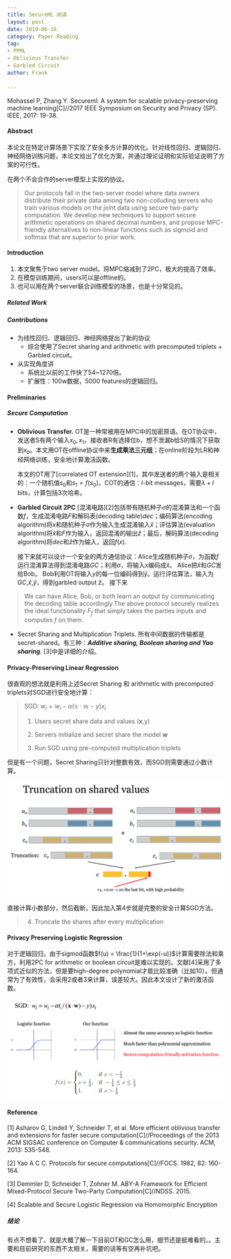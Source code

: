 ```yaml
---
title: SecureML 阅读
layout: post
date: 2019-06-16
category: Paper Reading
tag:
- PPML 
- Oblivious Transfer
- Garbled Circuit
author: Frank

---
```


Mohassel P, Zhang Y. Secureml: A system for scalable privacy-preserving machine learning[C]//2017 IEEE Symposium on Security and Privacy (SP). IEEE, 2017: 19-38.

#### Abstract

本论文在特定计算场景下实现了安全多方计算的优化。针对线性回归、逻辑回归、神经网络训练问题，本论文给出了优化方案，并通过理论证明和实际验证说明了方案的可行性。

在两个不会合作的server模型上实现的协议。

>  Our protocols fall in the two-server model where data owners distribute their private data among two non-colluding servers who train various models on the joint data using secure two-party computation. We develop new techniques to support secure arithmetic operations on shared decimal numbers, and propose MPC-friendly alternatives to non-linear functions such as sigmoid and softmax that are superior to prior work.

<!--more-->

#### Introduction
1. 本文聚焦于two server model。将MPC缩减到了2PC，极大的提高了效率。
2. 在模型训练期间，users可以是offline的。
3. 也可以用在两个server联合训练模型的场景，也是十分常见的。

##### Related Work



##### Contributions

* 为线性回归、逻辑回归、神经网络提出了新的协议
  * 综合使用了Secret sharing and arithmetic with precomputed triplets + Garbled circuit。
* 从实现角度讲
  * 系统比以前的工作快了54~1270倍。
  * 扩展性：100w数据，5000 features的逻辑回归。


#### Preliminaries
##### Secure Computation
* **Oblivious Transfer.** OT是一种常被用在MPC中的加密原语。在OT协议中，发送者S有两个输入$x_0, x_1$，接收者R有选择位b，想不泄漏b给S的情况下获取到$x_b$。本文用OT在offline协议中来**生成乘法三元组**；在online阶段为LR和神经网络训练，安全地计算激活函数。

   本文的OT用了[correlated OT extension][1]，其中发送者的两个输入是相关的：一个随机值$s_0$和$s_1 = f(s_0)$。COT的通信：$l$-bit messages，需要$\lambda + l$ bits，计算包括3次哈希。
   
* **Garbled Circuit 2PC** [混淆电路][2]包括带有随机种子$\sigma$的混淆算法和一个函数$f$，生成混淆电路$F$和解码表(decoding table)$dec$；编码算法(encoding algorithm)将$x$和随机种子$\sigma$作为输入生成混淆输入$\hat{x}$；评估算法(evaluation algorithm)将$\hat{x}$和$F$作为输入，返回混淆的输出$\hat{z}$；最后，解码算法(decoding algorithm)将$dec$和$\hat{z}$作为输入，返回$f(x)$.
  
   接下来就可以设计一个安全的两方通信协议：Alice生成随机种子$\sigma$，为函数$f$运行混淆算法得到混淆电路$GC$；利用$\sigma$，将输入$x$编码成$\hat{x}$。
   Alice把$\hat{x}$和$GC$发给Bob。
   Bob利用OT将输入$y$的每一位编码得到$\hat{y}$。运行评估算法，输入为$GC$,$\hat{x}$,$\hat{y}$，得到garbled output $\hat{z}$。
   接下来
   
> We can have Alice, Bob, or both learn an output by communicating the decoding table accordingly.The above protocol securely realizes the ideal functionality $F_f$ that simply takes the parties inputs and computes $f$ on them.

* Secret Sharing and Multiplication Triplets.
  所有中间数据的传输都是secret-shared。有三种：***Additive sharing, Boolean sharing and Yao sharing***. [3]中是详细的介绍。



#### Privacy-Preserving Linear Regression

很直观的想法就是利用上述Secret Sharing 和 arithmetic with precomputed triplets对SGD进行安全地计算：

> SGD: $w_i = w_i - \alpha(\mathbb{x} \cdot \mathbb{w} - y) x_i$
>
> 1. Users secret share data and values (**x**,y)
>
> 2. Servers initialize and secret share the model **w**
>
> 3. Run SGD using pre-computed multiplication triplets

但是有一个问题，Secret Sharing只针对整数有效，而SGD则需要通过小数计算。

![image-20190624104421579](/assets/images/snapshot4paper/truncation.png)

直接计算小数部分，然后截断。因此加入第4步就是完整的安全计算SGD方法。

> 4. Truncate the shares after every multiplication

#### Privacy Preserving Logistic Regression

对于逻辑回归，由于sigmod函数$f(u) = \frac{1}{1+\exp(-u)}$计算需要除法和乘方，利用2PC for arithmetic or boolean circuit是难以实现的。文献[4]采用了多项式近似的方法，但是要high-degree polynomial才能比较准确（比如10）。但通常为了有效性，会采用2或者3来计算，误差较大。因此本文设计了新的激活函数。

![image-20190624142257271](/assets/images/snapshot4paper/activation-function.png)





#### Reference
[1] Asharov G, Lindell Y, Schneider T, et al. More efficient oblivious transfer and extensions for faster secure computation[C]//Proceedings of the 2013 ACM SIGSAC conference on Computer & communications security. ACM, 2013: 535-548.

[2] Yao A C C. Protocols for secure computations[C]//FOCS. 1982, 82: 160-164.

[3] Demmler D, Schneider T, Zohner M. ABY-A Framework for Efficient Mixed-Protocol Secure Two-Party Computation[C]//NDSS. 2015.

[4] Scalable and Secure Logistic Regression via Homomorphic Encryption

##### 结论
有点不想看了。就是大概了解一下目前OT和GC怎么用，细节还是挺难看的。。主要和目前研究的东西不太相关，需要的话等有空再补坑吧。
